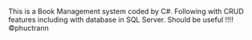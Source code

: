 This is a Book Management system coded by C#. Following with CRUD features including with database in SQL Server. Should be useful !!!!
©phuctrann
